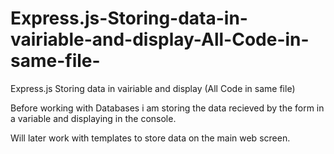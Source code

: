 # Express.js-Storing-data-in-vairiable-and-display-All-Code-in-same-file-
Express.js Storing data in vairiable and display (All Code in same file)

Before working with Databases i am storing the data recieved by the form in a variable and displaying in the console.

Will later work with templates to store data on the main web screen.

